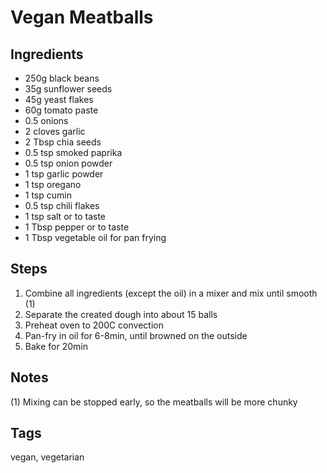 # Vegan Meatballs

## Ingredients

* 250g black beans
* 35g sunflower seeds
* 45g yeast flakes
* 60g tomato paste
* 0.5 onions 
* 2 cloves garlic 
* 2 Tbsp chia seeds 
* 0.5 tsp smoked paprika 
* 0.5 tsp onion powder 
* 1 tsp garlic powder 
* 1 tsp oregano 
* 1 tsp cumin
* 0.5 tsp chili flakes
* 1 tsp salt or to taste 
* 1 Tbsp pepper or to taste
* 1 Tbsp vegetable oil for pan frying 

## Steps

1. Combine all ingredients (except the oil) in a mixer and mix until smooth (1)
2. Separate the created dough into about 15 balls
3. Preheat oven to 200C convection
4. Pan-fry in oil for 6-8min, until browned on the outside 
5. Bake for 20min

## Notes

(1) Mixing can be stopped early, so the meatballs will be more chunky

## Tags
vegan, vegetarian
